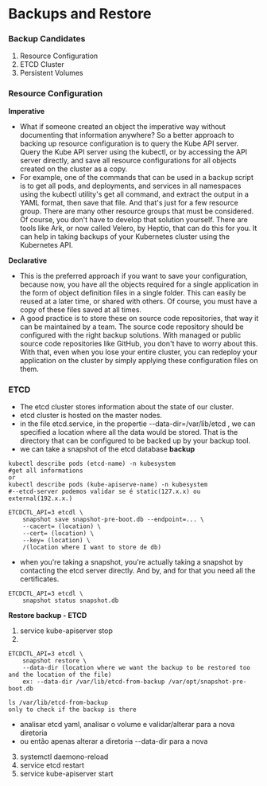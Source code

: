 # Backups and Restore

### Backup Candidates
1. Resource Configuration
2. ETCD Cluster
3. Persistent Volumes


### Resource Configuration

**Imperative**

- What if someone created an object the imperative way without documenting that information anywhere? So a better approach to backing up resource configuration is to query the Kube API server. Query the Kube API server using the kubectl, or by accessing the API server directly, and save all resource configurations for all objects created on the cluster as a copy. 
- For example, one of the commands that can be used in a backup script is to get all pods, and deployments, and services in all namespaces using the kubectl utility's get all command, and extract the output in a YAML format, then save that file. And that's just for a few resource group. There are many other resource groups that must be considered. Of course, you don't have to develop that solution yourself. There are tools like Ark, or now called Velero, by Heptio, that can do this for you. It can help in taking backups of your Kubernetes cluster using the Kubernetes API.

**Declarative**

- This is the preferred approach if you want to save your configuration, because now, you have all the objects required for a single application in the form of object definition files in a single folder. This can easily be reused at a later time, or shared with others. Of course, you must have a copy of these files saved at all times. 
- A good practice is to store these on source code repositories, that way it can be maintained by a team. The source code repository should be configured with the right backup solutions. With managed or public source code repositories like GitHub, you don't have to worry about this. With that, even when you lose your entire cluster, you can redeploy your application on the cluster by simply applying these configuration files on them.

### ETCD

- The etcd cluster stores information about the state of our cluster.
- etcd cluster is hosted on the master nodes.
- in the file etcd.service, in the propertie --data-dir=/var/lib/etcd , we can specified a location where all the data would be stored. That is the directory that can be configured to be backed up by your backup tool.
- we can take a snapshot of the etcd database
**backup**
```
kubectl describe pods (etcd-name) -n kubesystem
#get all informations
or
kubectl describe pods (kube-apiserve-name) -n kubesystem
#--etcd-server podemos validar se é static(127.x.x) ou external(192.x.x.)

ETCDCTL_API=3 etcdl \
    snapshot save snapshot-pre-boot.db --endpoint=... \
    --cacert= (location) \
    --cert= (location) \
    --key= (location) \
    /(location where I want to store de db)
```
- when you're taking a snapshot, you're actually taking a snapshot by contacting the etcd server directly. And by, and for that you need all the certificates.
```
ETCDCTL_API=3 etcdl \
    snapshot status snapshot.db
```
**Restore backup - ETCD**
1. service kube-apiserver stop
2. 
```
ETCDCTL_API=3 etcdl \
    snapshot restore \
    --data-dir (location where we want the backup to be restored too and the location of the file)
    ex: --data-dir /var/lib/etcd-from-backup /var/opt/snapshot-pre-boot.db
```
```
ls /var/lib/etcd-from-backup
only to check if the backup is there
```

- analisar etcd yaml, analisar o volume e validar/alterar para a nova diretoria
- ou então apenas alterar a diretoria --data-dir para a nova

3. systemctl daemono-reload
4. service etcd restart
5. service kube-apiserver start
